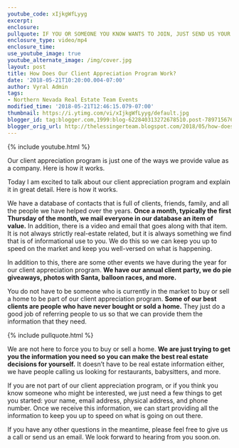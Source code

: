 ```yaml
---
youtube_code: xIjkgWfLyyg
excerpt:
enclosure:
pullquote: IF YOU OR SOMEONE YOU KNOW WANTS TO JOIN, JUST SEND US YOUR CONTACT INFORMATION.
enclosure_type: video/mp4
enclosure_time:
use_youtube_image: true
youtube_alternate_image: /img/cover.jpg
layout: post
title: How Does Our Client Appreciation Program Work?
date: '2018-05-21T10:20:00.004-07:00'
author: Vyral Admin
tags:
- Northern Nevada Real Estate Team Events
modified_time: '2018-05-21T12:46:15.079-07:00'
thumbnail: https://i.ytimg.com/vi/xIjkgWfLyyg/default.jpg
blogger_id: tag:blogger.com,1999:blog-622840313272678510.post-789715676492232698
blogger_orig_url: http://thelessingerteam.blogspot.com/2018/05/how-does-our-client-appreciation.html
---
```

{% include youtube.html %}

Our client appreciation program is just one of the ways we provide value as a company. Here is how it works.

Today I am excited to talk about our client appreciation program and explain it in great detail. Here is how it works.

We have a database of contacts that is full of clients, friends, family, and all the people we have helped over the years. **Once a month, typically the first Thursday of the month, we mail everyone in our database an item of value.** In addition, there is a video and email that goes along with that item. It is not always strictly real-estate related, but it is always something we find that is of informational use to you. We do this so we can keep you up to speed on the market and keep you well-versed on what is happening.

In addition to this, there are some other events we have during the year for our client appreciation program. **We have our annual client party, we do pie giveaways, photos with Santa, balloon races, and more.**

You do not have to be someone who is currently in the market to buy or sell a home to be part of our client appreciation program. **Some of our best clients are people who have never bought or sold a home.** They just do a good job of referring people to us so that we can provide them the information that they need.

{% include pullquote.html %}

We are not here to force you to buy or sell a home. **We are just trying to get you the information you need so you can make the best real estate decisions for yourself.** It doesn’t have to be real estate information either, we have people calling us looking for restaurants, babysitters, and more.

If you are not part of our client appreciation program, or if you think you know someone who might be interested, we just need a few things to get you started: your name, email address, physical address, and phone number. Once we receive this information, we can start providing all the information to keep you up to speed on what is going on out there.

If you have any other questions in the meantime, please feel free to give us a call or send us an email. We look forward to hearing from you soon.on.
